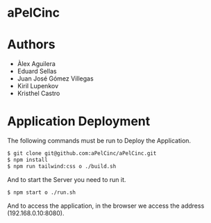 # aPelCinc

# Authors

- Àlex Aguilera
- Eduard Sellas
- Juan José Gómez Villegas
- Kiril Lupenkov
- Kristhel Castro

# Application Deployment

The following commands must be run to Deploy the Application.

```sh
$ git clone git@github.com:aPelCinc/aPelCinc.git
$ npm install
$ npm run tailwind:css o ./build.sh
```

And to start the Server you need to run it.

```sh
$ npm start o ./run.sh
```

And to access the application, in the browser we access the address (192.168.0.10:8080).
